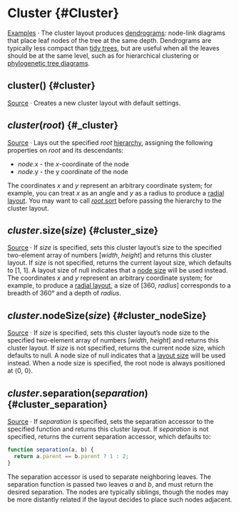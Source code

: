 <script setup>

import * as Plot from "@observablehq/plot";
import PlotRender from "../components/PlotRender.js";

const gods = [
  "Chaos/Gaia/Mountains",
  "Chaos/Gaia/Pontus",
  "Chaos/Gaia/Uranus",
  "Chaos/Eros",
  "Chaos/Erebus",
  "Chaos/Tartarus"
];

</script>

# Cluster {#Cluster}

<PlotRender :options='{
  axis: null,
  height: 130,
  margin: 20,
  marginRight: 120,
  marks: [
    Plot.cluster(gods, {textStroke: "var(--vp-c-bg)"})
  ]
}' />

[Examples](https://observablehq.com/@d3/cluster/2) · The cluster layout produces [dendrograms](http://en.wikipedia.org/wiki/Dendrogram): node-link diagrams that place leaf nodes of the tree at the same depth. Dendrograms are typically less compact than [tidy trees](./tree.md), but are useful when all the leaves should be at the same level, such as for hierarchical clustering or [phylogenetic tree diagrams](https://observablehq.com/@d3/tree-of-life).

## cluster() {#cluster}

[Source](https://github.com/d3/d3-hierarchy/blob/main/src/cluster.js) · Creates a new cluster layout with default settings.

## *cluster*(*root*) {#_cluster}

[Source](https://github.com/d3/d3-hierarchy/blob/main/src/cluster.js) · Lays out the specified *root* [hierarchy](./hierarchy.md), assigning the following properties on *root* and its descendants:

* *node*.x - the *x*-coordinate of the node
* *node*.y - the y coordinate of the node

The coordinates *x* and *y* represent an arbitrary coordinate system; for example, you can treat *x* as an angle and *y* as a radius to produce a [radial layout](https://observablehq.com/@d3/radial-dendrogram). You may want to call [*root*.sort](./hierarchy.md#node_sort) before passing the hierarchy to the cluster layout.

## *cluster*.size(*size*) {#cluster_size}

[Source](https://github.com/d3/d3-hierarchy/blob/main/src/cluster.js) · If *size* is specified, sets this cluster layout’s size to the specified two-element array of numbers [*width*, *height*] and returns this cluster layout. If *size* is not specified, returns the current layout size, which defaults to [1, 1]. A layout size of null indicates that a [node size](#cluster_nodeSize) will be used instead. The coordinates *x* and *y* represent an arbitrary coordinate system; for example, to produce a [radial layout](https://observablehq.com/@d3/radial-dendrogram), a size of [360, *radius*] corresponds to a breadth of 360° and a depth of *radius*.

## *cluster*.nodeSize(*size*) {#cluster_nodeSize}

[Source](https://github.com/d3/d3-hierarchy/blob/main/src/cluster.js) · If *size* is specified, sets this cluster layout’s node size to the specified two-element array of numbers [*width*, *height*] and returns this cluster layout. If *size* is not specified, returns the current node size, which defaults to null. A node size of null indicates that a [layout size](#cluster_size) will be used instead. When a node size is specified, the root node is always positioned at ⟨0, 0⟩.

## *cluster*.separation(*separation*) {#cluster_separation}

[Source](https://github.com/d3/d3-hierarchy/blob/main/src/cluster.js) · If *separation* is specified, sets the separation accessor to the specified function and returns this cluster layout. If *separation* is not specified, returns the current separation accessor, which defaults to:

```js
function separation(a, b) {
  return a.parent == b.parent ? 1 : 2;
}
```

The separation accessor is used to separate neighboring leaves. The separation function is passed two leaves *a* and *b*, and must return the desired separation. The nodes are typically siblings, though the nodes may be more distantly related if the layout decides to place such nodes adjacent.
